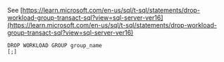See [https://learn.microsoft.com/en-us/sql/t-sql/statements/drop-workload-group-transact-sql?view=sql-server-ver16](https://learn.microsoft.com/en-us/sql/t-sql/statements/drop-workload-group-transact-sql?view=sql-server-ver16)
```
DROP WORKLOAD GROUP group_name
[;]
```
